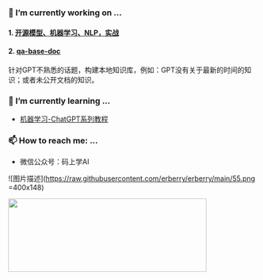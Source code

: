### 🔭 I’m currently working on ...

#### 1. [开源模型、机器学习、NLP，实战](https://github.com/erberry/ThinkML)

#### 2. [qa-base-doc](https://github.com/erberry/openai-cookbook-demo/tree/main/qa-base-doc)

针对GPT不熟悉的话题，构建本地知识库，例如：GPT没有关于最新的时间的知识；或者未公开文档的知识。

###  🌱 I’m currently learning ...

- [机器学习-ChatGPT系列教程](https://mp.weixin.qq.com/mp/appmsgalbum?__biz=Mzk0MDI2Nzc3Mw==&action=getalbum&album_id=2951898067476398088#wechat_redirect)

### 📫 How to reach me: ...

* 微信公众号：码上学AI

![图片描述](https://raw.githubusercontent.com/erberry/erberry/main/55.png =400x148)

<img src="https://erberry.github.io/55.png" width="400" height="148" />

